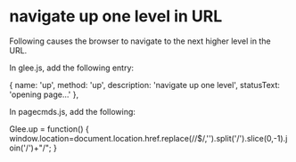 # navigate up one level in URL

Following causes the browser to navigate to the next higher level in the URL.  

In glee.js, add the following entry:

  {
    name: 'up',
    method: 'up',
    description: 'navigate up one level',
    statusText: 'opening page...'
  },

In pagecmds.js, add the following:

  Glee.up = function() {
    window.location=document.location.href.replace(/\/$/,'').split('/').slice(0,-1).join('/')+"/";
  }


